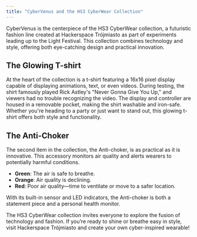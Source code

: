 ```yaml
---
title: "CyberVenus and the HS3 CyberWear Collection"
---
```


CyberVenus is the centerpiece of the HS3 CyberWear collection, a futuristic fashion line created at Hackerspace Trójmiasto as part of experiments leading up to the Light Festival. This collection combines technology and style, offering both eye-catching design and practical innovation.

## The Glowing T-shirt
At the heart of the collection is a t-shirt featuring a 16x16 pixel display capable of displaying animations, text, or even videos. During testing, the shirt famously played Rick Astley's "Never Gonna Give You Up," and viewers had no trouble recognizing the video. The display and controller are housed in a removable pocket, making the shirt washable and iron-safe. Whether you're heading to a party or just want to stand out, this glowing t-shirt offers both style and functionality.

## The Anti-Choker
The second item in the collection, the Anti-choker, is as practical as it is innovative. This accessory monitors air quality and alerts wearers to potentially harmful conditions.
- **Green**: The air is safe to breathe.
- **Orange**: Air quality is declining.
- **Red**: Poor air quality—time to ventilate or move to a safer location.

With its built-in sensor and LED indicators, the Anti-choker is both a statement piece and a personal health monitor.

The HS3 CyberWear collection invites everyone to explore the fusion of technology and fashion. If you’re ready to shine or breathe easy in style, visit Hackerspace Trójmiasto and create your own cyber-inspired wearable!
